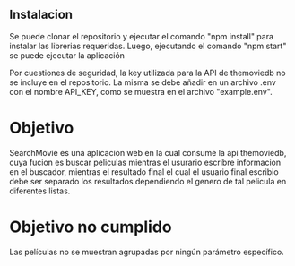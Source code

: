 ## Instalacion
Se puede clonar el repositorio y ejecutar el comando "npm install" para instalar las librerias requeridas. Luego, ejecutando el comando "npm start" se puede ejecutar la aplicación

Por cuestiones de seguridad, la key utilizada para la API de themoviedb no se incluye en el repositorio. La misma se debe añadir en un archivo .env con el nombre API_KEY, como se muestra en el archivo "example.env".

# Objetivo 
 SearchMovie es una aplicacion web en la cual  consume la api themoviedb, cuya fucion es buscar peliculas mientras el usurario escribre informacion en el buscador, mientras el resultado final el cual el usuario final escribio debe ser separado los resultados dependiendo el genero de tal pelicula en diferentes listas.

 # Objetivo no cumplido

Las películas no se muestran agrupadas por ningún parámetro específico.




